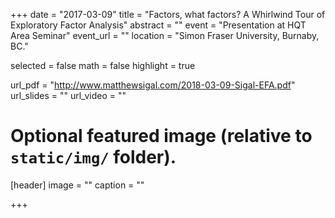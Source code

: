 +++
date = "2017-03-09"
title = "Factors, what factors? A Whirlwind Tour of Exploratory Factor Analysis"
abstract = ""
event = "Presentation at HQT Area Seminar"
event_url = ""
location = "Simon Fraser University, Burnaby, BC."

selected = false
math = false
highlight = true

url_pdf = "http://www.matthewsigal.com/2018-03-09-Sigal-EFA.pdf"
url_slides = ""
url_video = ""

# Optional featured image (relative to `static/img/` folder).
[header]
image = ""
caption = ""

+++
